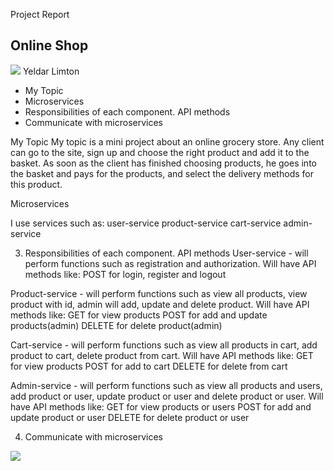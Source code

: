 
Project Report
<h2>Online Shop</h2>
<img src="https://www.monsterinsights.com/wp-content/uploads/2019/11/breathtaking-online-shopping-statistics-you-never-knew.png" />
Yeldar Limton
<ul class="list">
<li>My Topic</li>
<li>Microservices</li>
<li>Responsibilities of each component. API methods</li>
<li>Communicate with microservices</li>
</ul>




















My Topic
My topic is a mini project about an online grocery store. Any client can go to the site, sign up and choose the right product and add it to the basket. As soon as the client has finished choosing products, he goes into the basket and pays for the products, and select the delivery methods for this product.

Microservices

I use services such as:
user-service
product-service 
cart-service
admin-service 



3.   Responsibilities of each component. API methods
User-service - will perform functions such as registration and authorization.
Will have API methods like:
POST for login, register and logout


Product-service - will perform functions such as view all products, view product with id, admin will add, update and delete product.
Will have API methods like:
GET for view products
POST for add and update products(admin)
DELETE for delete product(admin)

Cart-service - will perform functions such as view all products in cart, add product to cart, delete product from cart.
Will have API methods like:
GET for view products
POST for add to cart
DELETE for delete from cart


Admin-service - will perform functions such as view all products and users, add product or user, update product or user and delete product or user.
Will have API methods like:
GET for view products or users
POST for add and update product or user
DELETE for delete product or user



4.   Communicate with microservices
<img src="https://drive.google.com/uc?export=view&id=1vLVzFYRHIvFhfCEmILXHtF9ZS9PKFuh8" />
